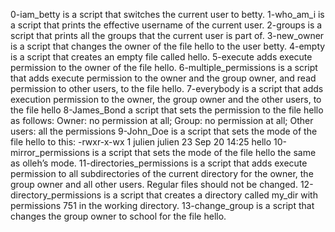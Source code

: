 0-iam_betty is a script that switches the current user to betty.
1-who_am_i is a script that prints the effective username of the current user.
2-groups is a script that prints all the groups that the current user is part of.
3-new_owner is a script that changes the owner of the file hello to the user betty.
4-empty is a script that creates an empty file called hello.
5-execute adds execute permission to the owner of the file hello.
6-multiple_permissions is a script that adds execute permission to the owner and the group owner, and read permission to other users, to the file hello.
7-everybody is a script that adds execution permission to the owner, the group owner and the other users, to the file hello
8-James_Bond a script that sets the permission to the file hello as follows: Owner: no permission at all; Group: no permission at all; Other users: all the permissions
9-John_Doe is a script that sets the mode of the file hello to this: -rwxr-x-wx 1 julien julien 23 Sep 20 14:25 hello
10-mirror_permissions is a script that sets the mode of the file hello the same as olleh’s mode.
11-directories_permissions is a script that adds execute permission to all subdirectories of the current directory for the owner, the group owner and all other users. Regular files should not be changed.
12-directory_permissions is a script that creates a directory called my_dir with permissions 751 in the working directory.
13-change_group is a script that changes the group owner to school for the file hello.


